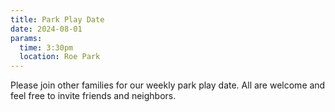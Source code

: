 ```yaml
---
title: Park Play Date
date: 2024-08-01
params:
  time: 3:30pm
  location: Roe Park
---
```


Please join other families for our weekly park play date. All are welcome and feel free to invite friends and neighbors.

<!--more-->
